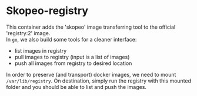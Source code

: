 # Skopeo-registry
This container adds the 'skopeo' image transferring tool to the 
official 'registry:2' image.   
In `go`, we also build some tools for a cleaner interface:   
* list images in registry
* pull images to registry (input is a list of images)
* push all images from registry to desired location

In order to preserve (and transport) docker images, we need to mount 
`/var/lib/registry`. On destination, simply run the registry with this mounted 
folder and you should be able to list and push the images.   